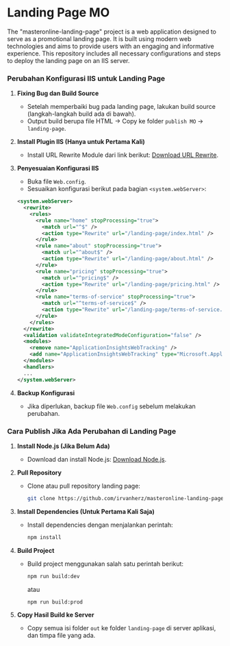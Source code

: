 # Landing Page MO

The "masteronline-landing-page" project is a web application designed to serve as a promotional landing page. It is built using modern web technologies and aims to provide users with an engaging and informative experience. This repository includes all necessary configurations and steps to deploy the landing page on an IIS server.

### **Perubahan Konfigurasi IIS untuk Landing Page**

1. **Fixing Bug dan Build Source**
   - Setelah memperbaiki bug pada landing page, lakukan build source (langkah-langkah build ada di bawah).
   - Output build berupa file HTML → Copy ke folder `publish MO` → `landing-page`.

2. **Install Plugin IIS (Hanya untuk Pertama Kali)**
   - Install URL Rewrite Module dari link berikut: [Download URL Rewrite](https://www.iis.net/downloads/microsoft/url-rewrite).

3. **Penyesuaian Konfigurasi IIS**
   - Buka file `Web.config`.
   - Sesuaikan konfigurasi berikut pada bagian `<system.webServer>`:

   ```xml
   <system.webServer>
     <rewrite>
       <rules>
         <rule name="home" stopProcessing="true">
           <match url="^$" />
           <action type="Rewrite" url="/landing-page/index.html" />
         </rule>
         <rule name="about" stopProcessing="true">
           <match url="^about$" />
           <action type="Rewrite" url="/landing-page/about.html" />
         </rule>
         <rule name="pricing" stopProcessing="true">
           <match url="^pricing$" />
           <action type="Rewrite" url="/landing-page/pricing.html" />
         </rule>
         <rule name="terms-of-service" stopProcessing="true">
           <match url="^terms-of-service$" />
           <action type="Rewrite" url="/landing-page/terms-of-service.html" />
         </rule>
       </rules>
     </rewrite>
     <validation validateIntegratedModeConfiguration="false" />
     <modules>
       <remove name="ApplicationInsightsWebTracking" />
       <add name="ApplicationInsightsWebTracking" type="Microsoft.ApplicationInsights.Web.ApplicationInsightsHttpModule, Microsoft.AI.Web" preCondition="managedHandler" />
     </modules>
     <handlers>
     ...
   </system.webServer>
   ```

4. **Backup Konfigurasi**
   - Jika diperlukan, backup file `Web.config` sebelum melakukan perubahan.

### **Cara Publish Jika Ada Perubahan di Landing Page**

1. **Install Node.js (Jika Belum Ada)**
   - Download dan install Node.js: [Download Node.js](https://nodejs.org/en/download/current).

2. **Pull Repository**
   - Clone atau pull repository landing page:
     ```bash
     git clone https://github.com/irvanherz/masteronline-landing-page
     ```

3. **Install Dependencies (Untuk Pertama Kali Saja)**
   - Install dependencies dengan menjalankan perintah:
     ```bash
     npm install
     ```

4. **Build Project**
   - Build project menggunakan salah satu perintah berikut:
     ```bash
     npm run build:dev
     ```
     atau
     ```bash
     npm run build:prod
     ```

5. **Copy Hasil Build ke Server**
   - Copy semua isi folder `out` ke folder `landing-page` di server aplikasi, dan timpa file yang ada.
